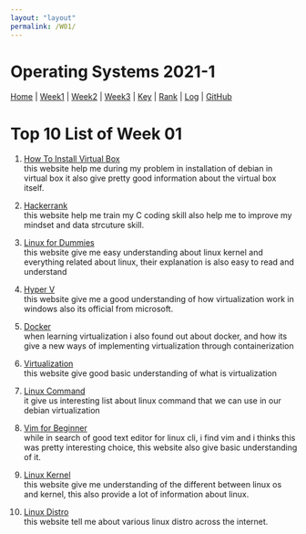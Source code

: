 ```yaml
---
layout: "layout"
permalink: /W01/
---
```


# Operating Systems 2021-1

[Home](README.md) |
[Week1](w01.md) |
[Week2](w02.md) |
[Week3](w03.md) |
[Key](TXT/mypubkey.txt) |
[Rank](TXT/myrank.txt) |
[Log](TXT/mylog.txt) |
[GitHub](https://github.com/nofamex/os211)

# Top 10 List of Week 01

1. [How To Install Virtual Box](https://shaadlife.com/install-debian-oracle-virtualbox/)<br>
   this website help me during my problem in installation of debian in virtual box
   it also give pretty good information about the virtual box itself.

2. [Hackerrank](https://www.hackerrank.com/)<br>
   this website help me train my C coding skill also help me to improve my
   mindset and data strcuture skill.

3. [Linux for Dummies](https://www.dummies.com/computers/operating-systems/linux/)<br>
   this website give me easy understanding about linux kernel and everything related
   about linux, their explanation is also easy to read and understand

4. [Hyper V](https://docs.microsoft.com/en-us/virtualization/hyper-v-on-windows/)<br>
   this website give me a good understanding of how virtualization work in windows
   also its official from microsoft.

5. [Docker](https://www.docker.com/)<br>
   when learning virtualization i also found out about docker, and how its
   give a new ways of implementing virtualization through containerization

6. [Virtualization](https://en.wikipedia.org/wiki/Virtualization)<br>
   this website give good basic understanding of what is virtualization

7. [Linux Command](https://www.hostinger.com/tutorials/linux-commands)<br>
   it give us interesting list about linux command that we can use in our debian
   virtualization

8. [Vim for Beginner](https://www.linux.com/training-tutorials/vim-101-beginners-guide-vim/)<br>
   while in search of good text editor for linux cli, i find vim and i thinks
   this was pretty interesting choice, this website also give basic understanding of it.

9. [Linux Kernel](https://en.wikipedia.org/wiki/Linux_kernel)<br>
   this website give me understanding of the different between linux os and kernel,
   this also provide a lot of information about linux.

10. [Linux Distro](https://en.wikipedia.org/wiki/Linux_kernel)<br>
    this website tell me about various linux distro across the internet.
